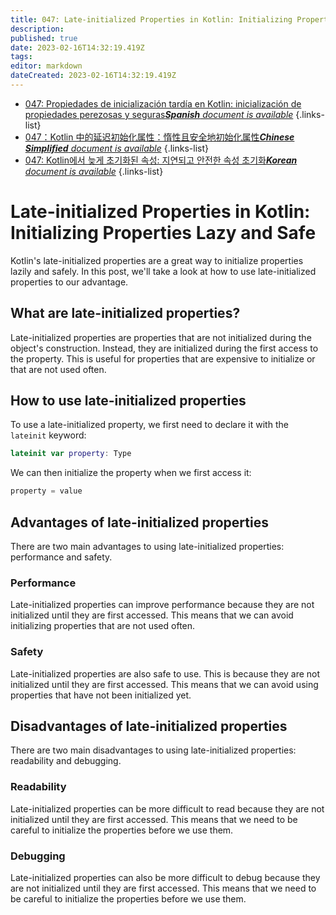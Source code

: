 ```yaml
---
title: 047: Late-initialized Properties in Kotlin: Initializing Properties Lazy and Safe
description: 
published: true
date: 2023-02-16T14:32:19.419Z
tags: 
editor: markdown
dateCreated: 2023-02-16T14:32:19.419Z
---
```


- [047: Propiedades de inicialización tardía en Kotlin: inicialización de propiedades perezosas y seguras***Spanish** document is available*](/es/Knowledge-base/Kotlin/Learning/047-late-initialized-properties-in-kotlin-initializing-properties-lazy-and-safe)
{.links-list}
- [047：Kotlin 中的延迟初始化属性：惰性且安全地初始化属性***Chinese Simplified** document is available*](/zh/Knowledge-base/Kotlin/Learning/047-late-initialized-properties-in-kotlin-initializing-properties-lazy-and-safe)
{.links-list}
- [047: Kotlin에서 늦게 초기화된 속성: 지연되고 안전한 속성 초기화***Korean** document is available*](/ko/Knowledge-base/Kotlin/Learning/047-late-initialized-properties-in-kotlin-initializing-properties-lazy-and-safe)
{.links-list}


# Late-initialized Properties in Kotlin: Initializing Properties Lazy and Safe

Kotlin's late-initialized properties are a great way to initialize properties lazily and safely. In this post, we'll take a look at how to use late-initialized properties to our advantage.

## What are late-initialized properties?

Late-initialized properties are properties that are not initialized during the object's construction. Instead, they are initialized during the first access to the property. This is useful for properties that are expensive to initialize or that are not used often.

## How to use late-initialized properties

To use a late-initialized property, we first need to declare it with the ```lateinit``` keyword:

```kotlin
lateinit var property: Type
```

We can then initialize the property when we first access it:

```kotlin
property = value
```

## Advantages of late-initialized properties

There are two main advantages to using late-initialized properties: performance and safety.

### Performance

Late-initialized properties can improve performance because they are not initialized until they are first accessed. This means that we can avoid initializing properties that are not used often.

### Safety

Late-initialized properties are also safe to use. This is because they are not initialized until they are first accessed. This means that we can avoid using properties that have not been initialized yet.

## Disadvantages of late-initialized properties

There are two main disadvantages to using late-initialized properties: readability and debugging.

### Readability

Late-initialized properties can be more difficult to read because they are not initialized until they are first accessed. This means that we need to be careful to initialize the properties before we use them.

### Debugging

Late-initialized properties can also be more difficult to debug because they are not initialized until they are first accessed. This means that we need to be careful to initialize the properties before we use them.